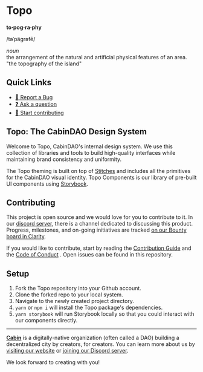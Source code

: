 # Topo

**to·pog·ra·phy**  

/təˈpäɡrəfē/  

*noun*  
the arrangement of the natural and artificial physical features of an area.  
"the topography of the island"  

## Quick Links

- [🐞 Report a Bug](https://app.clarity.so/cabin/view/b06b6487-3625-41d7-8d6e-2f7a1fd32061)
- [❓ Ask a question](https://discord.gg/4G6XjsCjM3)
- [🙋 Start contributing](https://github.com/CabinDAO/design-system/blob/main/CONTRIBUTING.md)


## Topo: The CabinDAO Design System

Welcome to Topo, CabinDAO's internal design system. We use this collection of
libraries and tools to build high-quality interfaces while maintaining brand
consistency and uniformity.

The Topo theming is built on top of [Stitches](https://stitches.dev) and includes all the primitives 
for the CabinDAO visual identity. Topo Components is our library of pre-built 
UI components using [Storybook](https://storybook.js.org/docs/react/get-started/introduction).

## Contributing

This project is open source and we would love for you to contribute to it. In
our [discord server](https://discord.gg/4G6XjsCjM3), there is a channel dedicated to discussing this 
product. Progress, milestones, and on-going initiatives are tracked
[on our Bounty board in Clarity](https://app.clarity.so/cabin/view/b06b6487-3625-41d7-8d6e-2f7a1fd32061).

If you would like to contribute, start by reading the [Contribution Guide](./CONTRIBUTING.md) 
and the [Code of Conduct](./CONDUCT.md) . Open issues can be found in this repository.

## Setup

1. Fork the Topo repository into your Github account.
2. Clone the forked repo to your local system.
3. Navigate to the newly created project directory.
4. `yarn` or `npm i` will install the Topo package's dependencies.
5. `yarn storybook` will run Storybook locally so that you could interact with our components directly.

---

**[Cabin](https://www.creatorcabins.com)** is a digitally-native organization 
(often called a DAO) building a decentralized city by creators, for creators. 
You can learn more about us by [visiting our website](https://www.creatorcabins.com) or [joining our Discord server](https://discord.gg/4G6XjsCjM3).

We look forward to creating with you!
